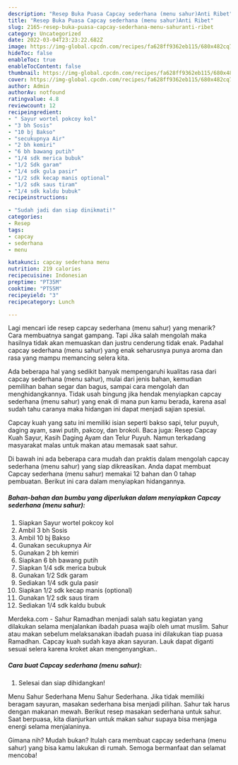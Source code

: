 ```yaml
---
description: "Resep Buka Puasa Capcay sederhana (menu sahur)Anti Ribet"
title: "Resep Buka Puasa Capcay sederhana (menu sahur)Anti Ribet"
slug: 2165-resep-buka-puasa-capcay-sederhana-menu-sahuranti-ribet
category: Uncategorized
date: 2022-03-04T23:23:22.682Z
image: https://img-global.cpcdn.com/recipes/fa628ff9362eb115/680x482cq70/capcay-sederhana-menu-sahur-foto-resep-utama.jpg
hideToc: false
enableToc: true
enableTocContent: false
thumbnail: https://img-global.cpcdn.com/recipes/fa628ff9362eb115/680x482cq70/capcay-sederhana-menu-sahur-foto-resep-utama.jpg
cover: https://img-global.cpcdn.com/recipes/fa628ff9362eb115/680x482cq70/capcay-sederhana-menu-sahur-foto-resep-utama.jpg
author: Admin
authorAv: notfound
ratingvalue: 4.8
reviewcount: 12
recipeingredient:
- " Sayur wortel pokcoy kol"
- "3 bh Sosis"
- "10 bj Bakso"
- "secukupnya Air"
- "2 bh kemiri"
- "6 bh bawang putih"
- "1/4 sdk merica bubuk"
- "1/2 Sdk garam"
- "1/4 sdk gula pasir"
- "1/2 sdk kecap manis optional"
- "1/2 sdk saus tiram"
- "1/4 sdk kaldu bubuk"
recipeinstructions:

- "Sudah jadi dan siap dinikmati!"
categories:
- Resep
tags:
- capcay
- sederhana
- menu

katakunci: capcay sederhana menu 
nutrition: 219 calories
recipecuisine: Indonesian
preptime: "PT35M"
cooktime: "PT55M"
recipeyield: "3"
recipecategory: Lunch

---
```



Lagi mencari ide resep capcay sederhana (menu sahur) yang menarik? Cara membuatnya sangat gampang. Tapi Jika salah mengolah maka hasilnya tidak akan memuaskan dan justru cenderung tidak enak. Padahal capcay sederhana (menu sahur) yang enak seharusnya punya aroma dan rasa yang mampu memancing selera kita.


Ada beberapa hal yang sedikit banyak mempengaruhi kualitas rasa dari capcay sederhana (menu sahur), mulai dari jenis bahan, kemudian pemilihan bahan segar dan bagus, sampai cara mengolah dan menghidangkannya. Tidak usah bingung jika hendak menyiapkan capcay sederhana (menu sahur) yang enak di mana pun kamu berada, karena asal sudah tahu caranya maka hidangan ini dapat menjadi sajian spesial.

Capcay kuah yang satu ini memiliki isian seperti bakso sapi, telur puyuh, daging ayam, sawi putih, pakcoy, dan brokoli. Baca juga: Resep Capcay Kuah Sayur, Kasih Daging Ayam dan Telur Puyuh. Namun terkadang masyarakat malas untuk makan atau memasak saat sahur.


Di bawah ini ada beberapa cara mudah dan praktis dalam mengolah capcay sederhana (menu sahur) yang siap dikreasikan. Anda dapat membuat Capcay sederhana (menu sahur) memakai 12 bahan dan 0 tahap pembuatan. Berikut ini cara dalam menyiapkan hidangannya.

<!--inarticleads1-->

##### Bahan-bahan dan bumbu yang diperlukan dalam menyiapkan Capcay sederhana (menu sahur):

1. Siapkan  Sayur wortel pokcoy kol
1. Ambil 3 bh Sosis
1. Ambil 10 bj Bakso
1. Gunakan secukupnya Air
1. Gunakan 2 bh kemiri
1. Siapkan 6 bh bawang putih
1. Siapkan 1/4 sdk merica bubuk
1. Gunakan 1/2 Sdk garam
1. Sediakan 1/4 sdk gula pasir
1. Siapkan 1/2 sdk kecap manis (optional)
1. Gunakan 1/2 sdk saus tiram
1. Sediakan 1/4 sdk kaldu bubuk


Merdeka.com - Sahur Ramadhan menjadi salah satu kegiatan yang dilakukan selama menjalankan ibadah puasa wajib oleh umat muslim. Sahur atau makan sebelum melaksanakan ibadah puasa ini dilakukan tiap puasa Ramadhan. Capcay kuah sudah kaya akan sayuran. Lauk dapat diganti sesuai selera karena kroket akan mengenyangkan.. 

<!--inarticleads2-->

##### Cara buat Capcay sederhana (menu sahur):


1. Selesai dan siap dihidangkan!

Menu Sahur Sederhana Menu Sahur Sederhana. Jika tidak memiliki beragam sayuran, masakan sederhana bisa menjadi pilihan. Sahur tak harus dengan makanan mewah. Berikut resep masakan sederhana untuk sahur. Saat berpuasa, kita dianjurkan untuk makan sahur supaya bisa menjaga energi selama menjalaninya. 

Gimana nih? Mudah bukan? Itulah cara membuat capcay sederhana (menu sahur) yang bisa kamu lakukan di rumah. Semoga bermanfaat dan selamat mencoba!
